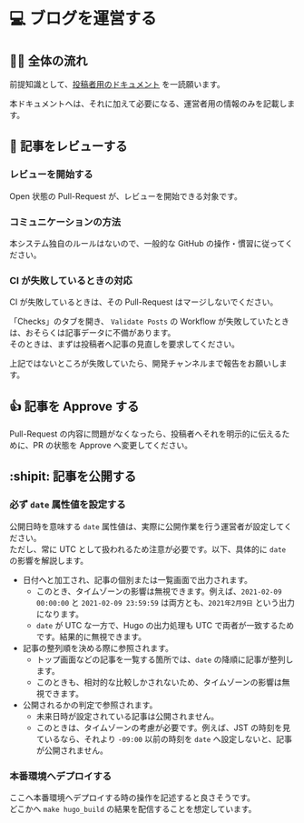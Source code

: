 # :computer: ブログを運営する
## :tipping_hand_woman: 全体の流れ

前提知識として、[投稿者用のドキュメント](/documents/posting.md) を一読願います。

本ドキュメントへは、それに加えて必要になる、運営者用の情報のみを記載します。

## :eyes: 記事をレビューする
### レビューを開始する

Open 状態の Pull-Request が、レビューを開始できる対象です。

### コミュニケーションの方法

本システム独自のルールはないので、一般的な GitHub の操作・慣習に従ってください。

### CI が失敗しているときの対応

CI が失敗しているときは、その Pull-Request はマージしないでください。

「Checks」のタブを開き、 `Validate Posts` の Workflow が失敗していたときは、おそらくは記事データに不備があります。  
そのときは、まずは投稿者へ記事の見直しを要求してください。

上記ではないところが失敗していたら、開発チャンネルまで報告をお願いします。

## :+1: 記事を Approve する

Pull-Request の内容に問題がなくなったら、投稿者へそれを明示的に伝えるために、PR の状態を Approve へ変更してください。

## :shipit: 記事を公開する
### 必ず `date` 属性値を設定する

公開日時を意味する `date` 属性値は、実際に公開作業を行う運営者が設定してください。  
ただし、常に UTC として扱われるため注意が必要です。以下、具体的に `date` の影響を解説します。

- 日付へと加工され、記事の個別または一覧画面で出力されます。
  - このとき、タイムゾーンの影響は無視できます。例えば、`2021-02-09 00:00:00` と `2021-02-09 23:59:59` は両方とも、`2021年2月9日` という出力になります。
  - `date` が UTC な一方で、Hugo の出力処理も UTC で両者が一致するためです。結果的に無視できます。
- 記事の整列順を決める際に参照されます。
  - トップ画面などの記事を一覧する箇所では、`date` の降順に記事が整列します。
  - このときも、相対的な比較しかされないため、タイムゾーンの影響は無視できます。
- 公開されるかの判定で参照されます。
  - 未来日時が設定されている記事は公開されません。
  - このときは、タイムゾーンの考慮が必要です。例えば、JST の時刻を見ているなら、それより `-09:00` 以前の時刻を `date` へ設定しないと、記事が公開されません。

### 本番環境へデプロイする

ここへ本番環境へデプロイする時の操作を記述すると良さそうです。  
どこかへ `make hugo_build` の結果を配信することを想定しています。
